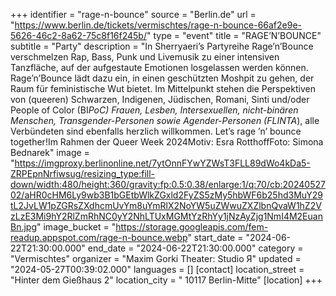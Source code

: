 +++
identifier = "rage-n-bounce"
source = "Berlin.de"
url = "https://www.berlin.de/tickets/vermischtes/rage-n-bounce-66af2e9e-5626-46c2-8a62-75c8f16f245b/"
type = "event"
title = "RAGE’N’BOUNCE"
subtitle = "Party"
description = "In Sherryaeri’s Partyreihe Rage’n’Bounce verschmelzen Rap, Bass, Punk und Livemusik zu einer intensiven Tanzfläche, auf der aufgestaute Emotionen losgelassen werden können. Rage’n’Bounce lädt dazu ein, in einen geschützten Moshpit zu gehen, der Raum für feministische Wut bietet. Im Mittelpunkt stehen die Perspektiven von (queeren) Schwarzen, Indigenen, Jüdischen, Romani, Sinti und/oder People of Color (BI*PoC) Frauen, Lesben, Intersexuellen, nicht-binären Menschen, Transgender-Personen sowie Agender-Personen (FLINTA*), alle Verbündeten sind ebenfalls herzlich willkommen. Let’s rage ’n’ bounce together!Im Rahmen der Queer Week 2024Motiv: Esra RotthoffFoto: Simona Bednarek"
image = "https://imgproxy.berlinonline.net/7ytOnnFYwYZWsT3FLL89dWo4kDa5-ZRPEpnNrfiwsug/resizing_type:fill-down/width:480/height:360/gravity:fp:0.5:0.38/enlarge:1/q:70/cb:2024052702/aHR0cHM6Ly9wb3B1bGEtbWlkZGxld2FyZS5zMy5hbWF6b25hd3MuY29tL2JvLW1pZGRsZXdhcmUvYm8uYmRlX2NoYW5uZWwuZXZlbnQvaW1hZ2VzLzE3Mi9hY2RlZmRhNC0yY2NhLTUxMGMtYzRhYy1jNzAyZjg1NmI4M2EuanBn.jpg"
image_bucket = "https://storage.googleapis.com/fem-readup.appspot.com/rage-n-bounce.webp"
start_date = "2024-06-22T21:30:00.000"
end_date = "2024-06-22T21:30:00.000"
category = "Vermischtes"
organizer = "Maxim Gorki Theater: Studio Я"
updated = "2024-05-27T00:39:02.000"
languages = []
[contact]
location_street = "Hinter dem Gießhaus 2"
location_city = " 10117 Berlin-Mitte"
[location]
+++